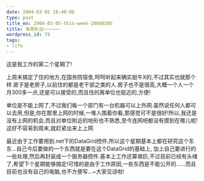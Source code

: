 ```yaml
---
date: 2004-03-05 18:40:00
type: post
title_en: 2004-03-05-this-week-20040305
title: 本周札记~~~~~~
wordpress_id: 78
tags:
- life
---
```


这是我工作的第二个星期了!  
  
上周末搞定了住的地方,在国务院宿舍,呵呵听起来确实挺牛X的,不过其实也就那个样.房子是老房子,以前住的都是老干部之类的人.房子也不是很高,大概一个人一个月300多一点,还是可以接受的,而且住的离单位也挺近的,方便!  
  
单位是不能上网了,不过我们每一个部门有一台机器可以上外网.虽然说任何人都可以去用,但是,你在那里上网的时候,一堆人围着你看,那感觉可不是很好!所以,我还是没有上网的机会,而且对单位附近的地形也不熟悉,至今连网吧都没有摸到在哪儿呢!这好不容易到周末,就赶紧出来上上网  
  
最近由于工作要用到.net下的DataGrid控件,所以这个星期基本上都在研究这个东东...自己今后要做的一个东西就是要在这个DataGrid的基础上, 加上自己要进行的一些处理,然后再封装成一个服务器控件.基本上工作还算艰巨,不过目前已经有头绪了,希望下个星期能够搞定!可惜的是由于工作原因,一些东西是不能公开的......而且目前也没有自己的电脑,也不方便写...~大家见谅啦!

[](http://www.icbean.com/nickcheng/default.asp?cat=1)
